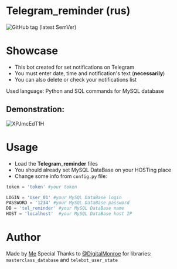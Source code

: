 
# Telegram_reminder (rus)
![GitHub tag (latest SemVer)](https://img.shields.io/github/v/tag/Tooloom/Telegram_reminder?color=green&label=version&style=flat-square)
# Showcase
- This bot created for set notifications on Telegram
- You must enter date, time and notification's text (**necessarily**)
- You can also delete or check your notifications list

Used language: Python and SQL commands for MySQL database
## Demonstration:
![XPJmcEdT1H](https://user-images.githubusercontent.com/57460354/119227795-56838080-bb18-11eb-8cd7-de0947c50544.gif)
# Usage
- Load the **Telegram_reminder** files
- You should already set MySQL DataBase on your HOSTing place
- Change some info from `config.py` file:
```py
token = 'token' #your token

LOGIN = 'User_01' #your MySQL DataBase login
PASSWORD = '1234' #your MySQL DataBase password
DB = 'tel_reminder' #your MySQL DataBase name
HOST = 'localhost'  #your MySQL DataBase host IP
```
# Author
Made by [Me](https://github.com/Tooloom)
Special Thanks to [@DigitalMonroe](https://gitlab.com/DigitalMonroe) for libraries:  `masterclass_database` and `telebot_user_state`

